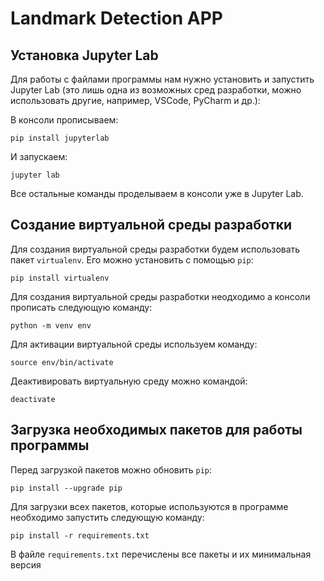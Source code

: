 # Landmark Detection APP

## Установка Jupyter Lab

Для работы с файлами программы нам нужно установить и запустить Jupyter Lab (это лишь одна из возможных сред разработки, можно использовать другие, например, VSCode, PyCharm и др.):

В консоли прописываем:

`pip install jupyterlab`

И запускаем:

`jupyter lab`

Все остальные команды проделываем в консоли уже в Jupyter Lab.

## Создание виртуальной среды разработки 

Для создания виртуальной среды разработки будем использовать пакет `virtualenv`. Его можно установить с помощью `pip`:

`pip install virtualenv`

Для создания виртуальной среды разработки неодходимо а консоли прописать следующую команду:

`python -m venv env`

Для активации виртуальной среды используем команду:

`source env/bin/activate`

Деактивировать виртуальную среду можно командой:

`deactivate`

## Загрузка необходимых пакетов для работы программы

Перед загрузкой пакетов можно обновить `pip`:

`pip install --upgrade pip`

Для загрузки всех пакетов, которые используются в программе необходимо запустить следующую команду:

`pip install -r requirements.txt`

В файле `requirements.txt` перечислены все пакеты и их минимальная версия
